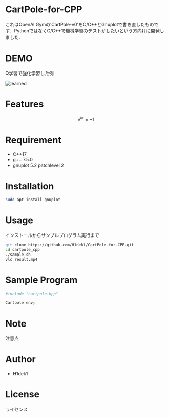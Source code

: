 # CartPole-for-CPP

これはOpenAI Gymの'CartPole-v0'をC/C++とGnuplotで書き直したものです．PythonではなくC/C++で機械学習のテストがしたいという方向けに開発しました．

# DEMO

Q学習で強化学習した例

![learned](https://user-images.githubusercontent.com/56115620/76943403-a1b56880-6942-11ea-90d1-4135a84e7d9a.gif)
 
# Features

$$e^{i\pi} = -1$$

 
# Requirement
 
* C++17
* g++ 7.5.0
* gnuplot 5.2 patchlevel 2
 
# Installation
 
```bash
sudo apt install gnuplot
```
 
# Usage
 
インストールからサンプルプログラム実行まで
 
```bash
git clone https://github.com/H1dek1/CartPole-for-CPP.git
cd cartpole_cpp
./sample.sh
vlc result.mp4
```

# Sample Program

```bash
#include "cartpole.hpp"
```

```bash
Cartpole env;
```
 
# Note
 
注意点
 
# Author

* H1dek1
 
# License

ライセンス
